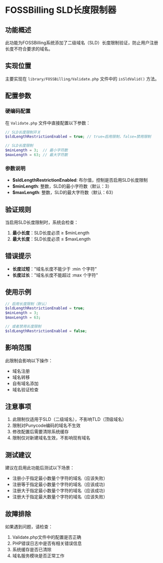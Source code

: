 # FOSSBilling SLD长度限制器

## 功能概述

此功能为FOSSBilling系统添加了二级域名（SLD）长度限制验证，防止用户注册长度不符合要求的域名。

## 实现位置

主要实现在 `library/FOSSBilling/Validate.php` 文件中的 `isSldValid()` 方法。

## 配置参数

### 硬编码配置

在 `Validate.php` 文件中直接配置以下参数：

```php
// SLD长度限制开关
$sldLengthRestrictionEnabled = true; // true=启用限制，false=禁用限制

// SLD长度限制
$minLength = 3;  // 最小字符数
$maxLength = 63; // 最大字符数
```

### 参数说明

- **$sldLengthRestrictionEnabled**: 布尔值，控制是否启用SLD长度限制
- **$minLength**: 整数，SLD的最小字符数（默认：3）
- **$maxLength**: 整数，SLD的最大字符数（默认：63）

## 验证规则

当启用SLD长度限制时，系统会检查：

1. **最小长度**：SLD长度必须 ≥ $minLength
2. **最大长度**：SLD长度必须 ≤ $maxLength

## 错误提示

- **长度过短**："域名长度不能少于 :min 个字符"
- **长度过长**："域名长度不能超过 :max 个字符"

## 使用示例

```php
// 启用长度限制（默认）
$sldLengthRestrictionEnabled = true;
$minLength = 3;
$maxLength = 63;

// 或者禁用长度限制
$sldLengthRestrictionEnabled = false;
```

## 影响范围

此限制会影响以下操作：

- 域名注册
- 域名转移
- 自有域名添加
- 域名验证检查

## 注意事项

1. 此限制仅适用于SLD（二级域名），不影响TLD（顶级域名）
2. 限制对Punycode编码的域名不生效
3. 修改配置后需要清除系统缓存
4. 限制仅对新建域名生效，不影响现有域名

## 测试建议

建议在启用此功能后测试以下场景：

- 注册小于指定最小数量个字符的域名（应该失败）
- 注册等于指定最小数量个字符的域名（应该成功）
- 注册大于指定最小数量个字符的域名（应该成功）
- 注册大于指定最大数量个字符的域名（应该失败）

## 故障排除

如果遇到问题，请检查：

1. Validate.php文件中的配置是否正确
2. PHP错误日志中是否有相关错误信息
3. 系统缓存是否已清除
4. 域名服务模块是否正常工作
